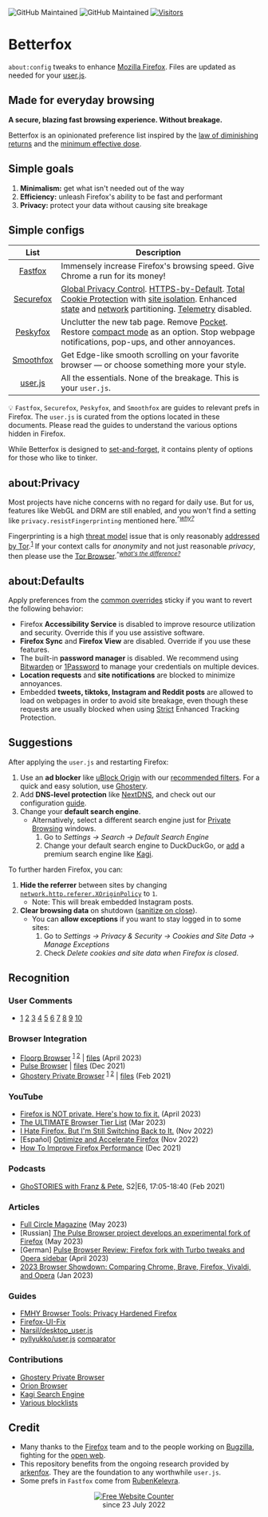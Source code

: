 ![GitHub Maintained](https://img.shields.io/badge/open%20source-yes-orange)
![GitHub Maintained](https://img.shields.io/badge/maintained-yes-yellow)
[![Visitors](https://hits.seeyoufarm.com/api/count/incr/badge.svg?url=https%3A%2F%2Fgithub.com%2Fyokoffing%2FBetter-Fox&count_bg=%2379C83D&title_bg=%23555555&icon=&icon_color=%23E7E7E7&title=visitors&edge_flat=false)](https://hits.seeyoufarm.com)

# Betterfox
`about:config` tweaks to enhance [Mozilla Firefox](https://www.mozilla.org/en-US/firefox/new/ "Firefox Homepage"). Files are updated as needed for your [user.js](http://kb.mozillazine.org/User.js_file).

## Made for everyday browsing
**A secure, blazing fast browsing experience. Without breakage.**

Betterfox is an opinionated preference list inspired by the [law of diminishing returns](https://pmctraining.com/site/wp-content/uploads/2018/04/Law-of-Diminishing-Returns-CHART.png) and the [minimum effective dose](https://medium.com/the-mission/less-is-more-the-minimum-effective-dose-e6d56625931e).

## Simple goals
1) **Minimalism:** get what isn't needed out of the way
2) **Efficiency:** unleash Firefox's ability to be fast and performant
3) **Privacy:** protect your data without causing site breakage

## Simple configs

| List      | Description |
|:---------:|-------------|
| [Fastfox](https://github.com/yokoffing/Betterfox/blob/main/Fastfox.js)   | Immensely increase Firefox's browsing speed. Give Chrome a run for its money!|
| [Securefox](https://github.com/yokoffing/Betterfox/blob/main/Securefox.js) | [Global Privacy Control](https://blog.mozilla.org/netpolicy/2021/10/28/implementing-global-privacy-control/). [HTTPS-by-Default](https://blog.mozilla.org/security/2021/08/10/firefox-91-introduces-https-by-default-in-private-browsing/). [Total Cookie Protection](https://blog.mozilla.org/security/2021/02/23/total-cookie-protection/) with [site isolation](https://blog.mozilla.org/security/2021/05/18/introducing-site-isolation-in-firefox/). Enhanced [state](https://developer.mozilla.org/en-US/docs/Web/Privacy/State_Partitioning) and [network](https://blog.mozilla.org/security/2021/01/26/supercookie-protections/) partitioning. [Telemetry](https://github.com/yokoffing/Betterfox/blob/e66a549985f6b0db4b14226904b8c09eaaea998f/Securefox.js#L1262-L1265) disabled. |
| [Peskyfox](https://github.com/yokoffing/Betterfox/blob/main/Peskyfox.js)  | Unclutter the new tab page. Remove [Pocket](https://support.mozilla.org/en-US/kb/what-pocket). Restore [compact mode](https://support.mozilla.org/en-US/kb/compact-mode-workaround-firefox) as an option. Stop webpage notifications, pop-ups, and other annoyances. |
| [Smoothfox](https://github.com/yokoffing/Betterfox/blob/main/Smoothfox.js) | Get Edge-like smooth scrolling on your favorite browser — or choose something more your style. |
| [user.js](https://github.com/yokoffing/Betterfox/blob/main/user.js) | All the essentials. None of the breakage. This is your `user.js`. |

:bulb: `Fastfox`, `Securefox`, `Peskyfox`, and `Smoothfox` are guides to relevant prefs in Firefox. The `user.js` is curated from the options located in these documents. Please read the guides to understand the various options hidden in Firefox.

While Betterfox is designed to [set-and-forget](https://glosbe.com/en/en/set-and-forget), it contains plenty of options for those who like to tinker.

## about:Privacy
Most projects have niche concerns with no regard for daily use. But for us, features like WebGL and DRM are still enabled, and you won't find a setting like `privacy.resistFingerprinting` mentioned here.<sup>^[*why?*](https://old.reddit.com/r/firefox/comments/wuqpgi/are_there_any_aboutconfig_tweaks_to_get_smooth/ile3whx/?context=3)</sup>

Fingerprinting is a high [threat model](https://thenewoil.org/en/guides/prologue/threatmodel/) issue that is only reasonably [addressed by Tor](https://github.com/arkenfox/user.js/wiki/3.3-Overrides-%5BTo-RFP-or-Not%5D).<sup>[1](https://youtu.be/5NrbdO4yWek?t=4334)</sup> If your context calls for _anonymity_ and not just reasonable _privacy_, then please use the [Tor Browser](https://www.torproject.org).<sup>^[*what's the difference?*](https://thenewoil.org/en/guides/prologue/secprivanon/)</sup> 

## about:Defaults
Apply preferences from the [common overrides](https://github.com/yokoffing/Betterfox/issues/87) sticky if you want to revert the following behavior:
* Firefox **Accessibility Service** is disabled to improve resource utilization and security. Override this if you use assistive software.
* **Firefox Sync** and **Firefox View** are disabled. Override if you use these features.
* The built-in **password manager** is disabled. We recommend using [Bitwarden](https://addons.mozilla.org/en-US/firefox/addon/bitwarden-password-manager/) or [1Password](https://addons.mozilla.org/en-US/firefox/addon/1password-x-password-manager) to manage your credentials on multiple devices.
* **Location requests** and **site notifications** are blocked to minimize annoyances.
* Embedded **tweets, tiktoks, Instagram and Reddit posts** are allowed to load on webpages in order to avoid site breakage, even though these requests are usually blocked when using [Strict](https://support.mozilla.org/en-US/kb/enhanced-tracking-protection-firefox-desktop#w_strict-enhanced-tracking-protection) Enhanced Tracking Protection.

## Suggestions
After applying the `user.js` and restarting Firefox:
1) Use an **ad blocker** like [uBlock Origin](https://addons.mozilla.org/blog/ublock-origin-everything-you-need-to-know-about-the-ad-blocker/) with our [recommended filters](https://github.com/yokoffing/filterlists#guidelines). For a quick and easy solution, use [Ghostery](https://addons.mozilla.org/en-US/firefox/addon/ghostery/).
2) Add **DNS-level protection** like [NextDNS](https://nextdns.io/?from=xujj63g5), and check out our configuration [guide](https://github.com/yokoffing/NextDNS-Config).
3) Change your **default search engine**.
   * Alternatively, select a different search engine just for [Private Browsing](https://support.mozilla.org/en-US/kb/private-browsing-use-firefox-without-history) windows.
      1) Go to *Settings → Search → Default Search Engine*
      2) Change your default search engine to DuckDuckGo, or [add](https://github.com/yokoffing/Betterfox/blob/04c3184359c83d7b58411c3b68f40f3e9d95c373/Securefox.js#L600-L604) a premium search engine like [Kagi](https://kagi.com/).

To further harden Firefox, you can:
1) **Hide the referrer** between sites by changing [`network.http.referer.XOriginPolicy`](https://github.com/yokoffing/Betterfox/blob/e66a549985f6b0db4b14226904b8c09eaaea998f/Securefox.js#L982-L991) to `1`.
   * Note: This will break embedded Instagram posts.
2) **Clear browsing data** on shutdown ([sanitize on close](https://github.com/yokoffing/Betterfox/blob/99f2e860633f307781ddb73d792358ad1bec6af5/Securefox.js#L409-L434)).
   * You can **allow exceptions** if you want to stay logged in to some sites:
      1) Go to *Settings → Privacy & Security → Cookies and Site Data → Manage Exceptions*
      2) Check *Delete cookies and site data when Firefox is closed*.


## Recognition
### User Comments
- [1](https://old.reddit.com/r/browsers/comments/y7w57n/which_browser_do_you_use_on_your_devices/it30hqi/?context=3)
[2](https://old.reddit.com/r/firefox/comments/z5auzi/firefox_not_properly_usingrecognizing_gpu_poor/iy36hyz)
[3](https://old.reddit.com/r/firefox/comments/1030fri/why_does_firefox_feel_slowchoppy/j2wu4ow/)
[4](https://old.reddit.com/r/pcmasterrace/comments/zwioe1/what_browser_will_you_be_using_in_2023_please/j1wmbxo/)
[5](https://old.reddit.com/r/firefox/comments/zodxzx/performance_optimizations_for_firefox/j0memta/?context=2)
[6](https://old.reddit.com/r/browsers/comments/106qwyk/in_contrast_to_previous_post_what_do_you_like/j3irpx0/?context=2)
[7](https://old.reddit.com/r/firefox/comments/115va7d/list_of_aboutconfiguserjs_privacy_tweaks/j9700bc/?context=2)
[8](https://old.reddit.com/r/browsers/comments/11q6je7/is_block_or_snoof_browser_fingerprint_better/jc2mhcx/?context=2)
[9](https://old.reddit.com/r/browsers/comments/139h4my/suggestion_for_finding_3_good_privacy_focus/jj3n3qn/?context=2)
[10](https://old.reddit.com/r/MozillaFirefox/comments/15cc1vk/about_changes_in_aboutconfig/jtyx910/?context=3)

### Browser Integration
* [Floorp Browser](https://github.com/Floorp-Projects/Floorp#-betterfox) <sup>[1](https://github.com/Floorp-Projects/Floorp/issues/233#issuecomment-1543557167) [2](https://blog.ablaze.one/3135/2023-04-01/)</sup> | [files](https://github.com/Floorp-Projects/Floorp/blob/f63e87016d88535aafa2b57d690442b9a69cbaa5/toolkit/content/license.html#L200-L224) (April 2023)
* [Pulse Browser](https://github.com/pulse-browser/browser#%EF%B8%8F-credits) | [files](https://github.com/pulse-browser/browser/tree/alpha/src/browser/app/profile) (Dec 2021)
* [Ghostery Private Browser](https://github.com/ghostery/user-agent-desktop#community) <sup>[1](https://web.archive.org/web/20210509171835/https://www.ghostery.com/ghostery-dawn-update-more/) [2](https://web.archive.org/web/20210921114333/https://www.ghostery.com/ghostery-dawn-product-update/)</sup> | [files](https://github.com/ghostery/user-agent-desktop/tree/main/brands/ghostery/branding/pref) (Feb 2021)

### YouTube
* [Firefox is NOT private. Here's how to fix it.](https://youtu.be/Fr8UFJzpNls) (April 2023)
* [The ULTIMATE Browser Tier List](https://youtu.be/j5r6jFE8gic) (Mar 2023)
* [I Hate Firefox. But I'm Still Switching Back to It.](https://youtu.be/w0SJFED5xK0?t=220) (Nov 2022)
* [Español] [Optimize and Accelerate Firefox](https://www.youtube.com/watch?v=3XtoONmq5_Q) (Nov 2022) 
* [How To Improve Firefox Performance](https://www.youtube.com/watch?v=N8IOJiOFVEk) (Dec 2021)
    
### Podcasts
* [GhoSTORIES with Franz & Pete](https://anchor.fm/ghostories/episodes/S2E6-We-Talking-Ghostery-Dawn----Again-er0q02/a-a4o5vmh), S2|E6, 17:05-18:40 (Feb 2021)
    
### Articles
* [Full Circle Magazine](https://dl.fullcirclemagazine.org/issue193_en.pdf) (May 2023)
* [Russian] [The Pulse Browser project develops an experimental fork of Firefox](https://www.opennet.ru/opennews/art.shtml?num=59076) (May 2023)
* [German] [Pulse Browser Review: Firefox fork with Turbo tweaks and Opera sidebar](https://www.computerbild.de/artikel/cb-Tipps-Software-Pulse-Browser-Review-ein-Firefox-Fork-mit-Seitenleiste-wie-bei-Opera-35644139.html#:~:text=Noch%20mehr%20Speed%2DFeatures) (April 2023)
* [2023 Browser Showdown: Comparing Chrome, Brave, Firefox, Vivaldi, and Opera](https://www.appdate.lk/technology/2023-browser-showdown/) (Jan 2023)

### Guides
* [FMHY Browser Tools: Privacy Hardened Firefox](https://www.reddit.com/r/FREEMEDIAHECKYEAH/wiki/storage/#wiki_privacy_hardened_firefox)
* [Firefox-UI-Fix](https://github.com/black7375/Firefox-UI-Fix/wiki/Tips#privacy)
* [Narsil/desktop_user.js](https://git.nixnet.services/Narsil/desktop_user.js#thanks)
* [pyllyukko/user.js](https://github.com/pyllyukko/user.js) [comparator](https://jm42.github.io/compare-user.js/)

### Contributions
* [Ghostery Private Browser](https://github.com/ghostery/user-agent-desktop/issues?q=is%3Apr+is%3Aissue+author%3Ayokoffing+)
* [Orion Browser](https://orionfeedback.org/?author=yokoffing)
* [Kagi Search Engine](https://kagifeedback.org/?author=yokoffing)
* [Various blocklists](https://github.com/yokoffing/filterlists#contributions)

## Credit
* Many thanks to the [Firefox](https://www.mozilla.org/en-US/firefox/new/) team and to the people working on [Bugzilla](https://bugzilla.mozilla.org/home), fighting for the [open web](https://builtin.com/software-engineering-perspectives/open-web).
* This repository benefits from the ongoing research provided by [arkenfox](https://github.com/arkenfox/user.js). They are the foundation to any worthwhile `user.js`.
* Some prefs in `Fastfox` come from [RubenKelevra](https://gist.github.com/RubenKelevra/fd66c2f856d703260ecdf0379c4f59db#aboutconfig-settings).

<div align='center'><a href='https://www.websitecounterfree.com'><img src='https://www.websitecounterfree.com/c.php?d=9&id=19653&s=1' border='0' alt='Free Website Counter'></a><br / >
<div align='center'>since 23 July 2022</div>
